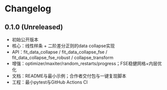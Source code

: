 
# Changelog

## 0.1.0 (Unreleased)
- 初始公开版本
- 核心：线性样条 + 二阶差分正则的data collapse实现
- API：fit_data_collapse / fit_data_collapse_fse / fit_data_collapse_fse_robust / collapse_transform
- 增强：optimizer/maxiter/random_restarts/progress；FSE稳健网格+内层优化
- 文档：README与最小示例；合作者交付包与一键复现脚本
- 工程：最小pytest与GitHub Actions CI
